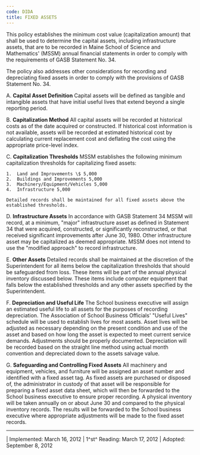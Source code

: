 ```yaml
---
code: DIDA
title: FIXED ASSETS
---
```


This policy establishes the minimum cost value (capitalization amount)
that shall be used to determine the capital assets, including
infrastructure assets, that are to be recorded in Maine School of
Science and Mathematics' (MSSM) annual financial statements in order to
comply with the requirements of GASB Statement No. 34.

The policy also addresses other considerations for recording and
depreciating fixed assets in order to comply with the provisions of GASB
Statement No. 34.

A.  **Capital Asset Definition** Capital assets will be defined as
    tangible and intangible assets that have initial useful lives that
    extend beyond a single reporting period.

B.  **Capitalization Method** All capital assets will be recorded at
    historical costs as of the date acquired or constructed. If
    historical cost information is not available, assets will be
    recorded at estimated historical cost by calculating current
    replacement cost and deflating the cost using the appropriate
    price-level index.

C.  **Capitalization Thresholds** MSSM establishes the following minimum
    capitalization thresholds for capitalizing fixed assets:

    1.  Land and Improvements \$ 5,000
    2.  Buildings and Improvements 5,000
    3.  Machinery/Equipment/Vehicles 5,000
    4.  Infrastructure 5,000

    Detailed records shall be maintained for all fixed assets above the
    established thresholds.

D.  **Infrastructure Assets** In accordance with GASB Statement 34 MSSM
    will record, at a minimum, "major" infrastructure asset as defined
    in Statement 34 that were acquired, constructed, or significantly
    reconstructed, or that received significant improvements after June
    30, 1980. Other infrastructure asset may be capitalized as deemed
    appropriate. MSSM does not intend to use the "modified approach" to
    record infrastructure.

E.  **Other Assets** Detailed records shall be maintained at the
    discretion of the Superintendent for all items below the
    capitalization thresholds that should be safeguarded from loss.
    These items will be part of the annual physical inventory discussed
    below. These items include computer equipment that falls below the
    established thresholds and any other assets specified by the
    Superintendent.

F.  **Depreciation and Useful Life** The School business executive will
    assign an estimated useful life to all assets for the purposes of
    recording depreciation. The Association of School Business
    Officials' "Useful Lives" schedule will be used to establish lives
    for most assets. Asset lives will be adjusted as necessary depending
    on the present condition and use of the asset and based on how long
    the asset is expected to meet current service demands. Adjustments
    should be properly documented. Depreciation will be recorded based
    on the straight line method using actual month convention and
    depreciated down to the assets salvage value.

G.  **Safeguarding and Controlling Fixed Assets** All machinery and
    equipment, vehicles, and furniture will be assigned an asset number
    and identified with a fixed asset tag. As fixed assets are purchased
    or disposed of, the administrator in custody of that asset will be
    responsible for preparing a fixed asset data sheet, which will then
    be forwarded to the School business executive to ensure proper
    recording. A physical inventory will be taken annually on or about
    June 30 and compared to the physical inventory records. The results
    will be forwarded to the School business executive where appropriate
    adjustments will be made to the fixed asset records.

------------------------------------------------------------------------

| Implemented: March 16, 2012
| 1^st^ Reading: March 17, 2012
| Adopted: September 8, 2012
